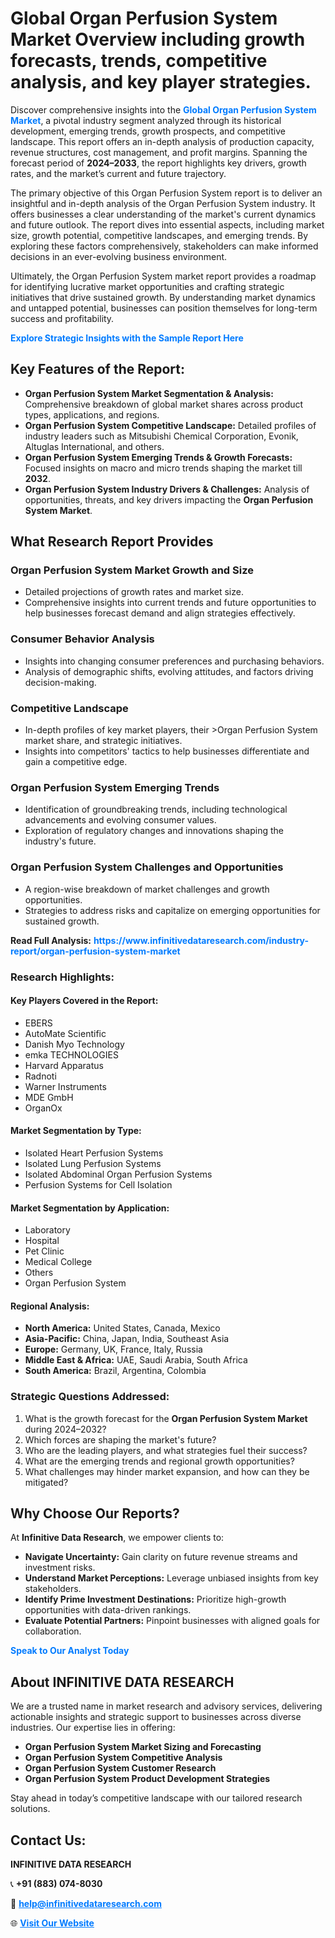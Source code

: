 <h1>Global Organ Perfusion System Market Overview including growth forecasts, trends, competitive analysis, and key player strategies.</h1>
<p>
Discover comprehensive insights into the 
<a href="https://www.infinitivedataresearch.com/industry-report/organ-perfusion-system-market" rel="dofollow" style="color: #007BFF; text-decoration: none;"><strong>Global Organ Perfusion System Market</strong></a>, a pivotal industry segment analyzed through its historical development, emerging trends, growth prospects, and competitive landscape. This report offers an in-depth analysis of production capacity, revenue structures, cost management, and profit margins. Spanning the forecast period of <strong>2024–2033</strong>, the report highlights key drivers, growth rates, and the market’s current and future trajectory.
</p>
<p>
The primary objective of this Organ Perfusion System report is to deliver an insightful and in-depth analysis of the Organ Perfusion System industry. It offers businesses a clear understanding of the market's current dynamics and future outlook. The report dives into essential aspects, including market size, growth potential, competitive landscapes, and emerging trends. By exploring these factors comprehensively, stakeholders can make informed decisions in an ever-evolving business environment.
</p>
<p>
Ultimately, the Organ Perfusion System market report provides a roadmap for identifying lucrative market opportunities and crafting strategic initiatives that drive sustained growth. By understanding market dynamics and untapped potential, businesses can position themselves for long-term success and profitability.
</p>
<p>
<a href="https://www.infinitivedataresearch.com/request-sample/reportId=102335" style="color: #007BFF; text-decoration: none;"><strong>Explore Strategic Insights with the Sample Report Here</strong></a>
</p>

<h2>Key Features of the Report:</h2>
<ul>
<li><strong>Organ Perfusion System Market Segmentation & Analysis:</strong> Comprehensive breakdown of global market shares across product types, applications, and regions.</li>
<li><strong>Organ Perfusion System Competitive Landscape:</strong> Detailed profiles of industry leaders such as Mitsubishi Chemical Corporation, Evonik, Altuglas International, and others.</li>
<li><strong>Organ Perfusion System Emerging Trends & Growth Forecasts:</strong> Focused insights on macro and micro trends shaping the market till <strong>2032</strong>.</li>
<li><strong>Organ Perfusion System Industry Drivers & Challenges:</strong> Analysis of opportunities, threats, and key drivers impacting the <strong>Organ Perfusion System Market</strong>.</li>
</ul>

<h2>What Research Report Provides</h2>
<h3>Organ Perfusion System Market Growth and Size</h3>
<ul>
<li>Detailed projections of growth rates and market size.</li>
<li>Comprehensive insights into current trends and future opportunities to help businesses forecast demand and align strategies effectively.</li>
</ul>

<h3>Consumer Behavior Analysis</h3>
<ul>
<li>Insights into changing consumer preferences and purchasing behaviors.</li>
<li>Analysis of demographic shifts, evolving attitudes, and factors driving decision-making.</li>
</ul>

<h3>Competitive Landscape</h3>
<ul>
<li>In-depth profiles of key market players, their >Organ Perfusion System market share, and strategic initiatives.</li>
<li>Insights into competitors' tactics to help businesses differentiate and gain a competitive edge.</li>
</ul>

<h3>Organ Perfusion System Emerging Trends</h3>
<ul>
<li>Identification of groundbreaking trends, including technological advancements and evolving consumer values.</li>
<li>Exploration of regulatory changes and innovations shaping the industry's future.</li>
</ul>

<h3>Organ Perfusion System Challenges and Opportunities</h3>
<ul>
<li>A region-wise breakdown of market challenges and growth opportunities.</li>
<li>Strategies to address risks and capitalize on emerging opportunities for sustained growth.</li>
</ul>
<p><strong>Read Full Analysis:</strong> <a href="https://www.infinitivedataresearch.com/industry-report/organ-perfusion-system-market" rel="dofollow" style="color: #007BFF; text-decoration: none;"><strong>https://www.infinitivedataresearch.com/industry-report/organ-perfusion-system-market</strong></a></p>
<h3>Research Highlights:</h3>
<h4>Key Players Covered in the Report:</h4>
<ul><li>EBERS</li><li>AutoMate Scientific</li><li>Danish Myo Technology</li><li>emka TECHNOLOGIES</li><li>Harvard Apparatus</li><li>Radnoti</li><li>Warner Instruments</li><li>MDE GmbH</li><li>OrganOx</li></ul>
<h4>Market Segmentation by Type:</h4>
<ul><li>Isolated Heart Perfusion Systems</li><li>Isolated Lung Perfusion Systems</li><li>Isolated Abdominal Organ Perfusion Systems</li><li>Perfusion Systems for Cell Isolation</li></ul>
<h4>Market Segmentation by Application:</h4>
<ul><li>Laboratory</li><li>Hospital</li><li>Pet Clinic</li><li>Medical College</li><li>Others</li><li>Organ Perfusion System</li></ul>

<h4>Regional Analysis:</h4>
<ul>
<li><strong>North America:</strong> United States, Canada, Mexico</li>
<li><strong>Asia-Pacific:</strong> China, Japan, India, Southeast Asia</li>
<li><strong>Europe:</strong> Germany, UK, France, Italy, Russia</li>
<li><strong>Middle East & Africa:</strong> UAE, Saudi Arabia, South Africa</li>
<li><strong>South America:</strong> Brazil, Argentina, Colombia</li>
</ul>

<h3>Strategic Questions Addressed:</h3>
<ol>
<li>What is the growth forecast for the <strong>Organ Perfusion System Market</strong> during 2024–2032?</li>
<li>Which forces are shaping the market's future?</li>
<li>Who are the leading players, and what strategies fuel their success?</li>
<li>What are the emerging trends and regional growth opportunities?</li>
<li>What challenges may hinder market expansion, and how can they be mitigated?</li>
</ol>

<h2>Why Choose Our Reports?</h2>
<p>At <strong>Infinitive Data Research</strong>, we empower clients to:</p>
<ul>
<li><strong>Navigate Uncertainty:</strong> Gain clarity on future revenue streams and investment risks.</li>
<li><strong>Understand Market Perceptions:</strong> Leverage unbiased insights from key stakeholders.</li>
<li><strong>Identify Prime Investment Destinations:</strong> Prioritize high-growth opportunities with data-driven rankings.</li>
<li><strong>Evaluate Potential Partners:</strong> Pinpoint businesses with aligned goals for collaboration.</li>
</ul>
<p><a href="https://www.infinitivedataresearch.com/industry-report/organ-perfusion-system-market" rel="dofollow" style="color: #007BFF; text-decoration: none;"><strong>Speak to Our Analyst Today</strong></a></p>

<h2>About INFINITIVE DATA RESEARCH</h2>
<p>We are a trusted name in market research and advisory services, delivering actionable insights and strategic support to businesses across diverse industries. Our expertise lies in offering:</p>
<ul>
<li><strong>Organ Perfusion System Market Sizing and Forecasting</strong></li>
<li><strong>Organ Perfusion System Competitive Analysis</strong></li>
<li><strong>Organ Perfusion System Customer Research</strong></li>
<li><strong>Organ Perfusion System Product Development Strategies</strong></li>
</ul>
<p>Stay ahead in today’s competitive landscape with our tailored research solutions.</p>

<h2>Contact Us:</h2>
<p><strong>INFINITIVE DATA RESEARCH</strong></p>
<p>📞 <strong>+91 (883) 074-8030</strong></p>
<p>📧 <strong><a href="mailto:help@infinitivedataresearch.com" style="color: #007BFF;">help@infinitivedataresearch.com</a></strong></p>
<p>🌐 <strong><a href="https://www.infinitivedataresearch.com" rel="dofollow" style="color: #007BFF;">Visit Our Website</a></strong></p>